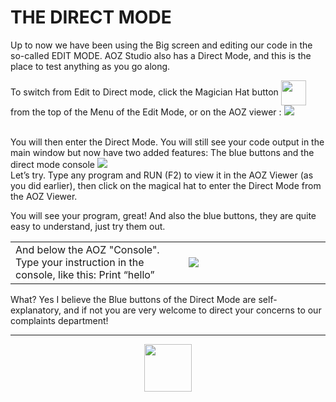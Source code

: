 # THE DIRECT MODE
Up to now we have been using the Big screen and editing our code in the so-called EDIT MODE. AOZ Studio also has a Direct Mode, and this is the place to test anything as you go along.

To switch from Edit to Direct mode, click the Magician Hat button <img src="https://doc.aoz.studio/assets/images/en/image044.png" width="40px" valign="middle" /> from the top of the Menu of the Edit Mode, or on the AOZ viewer :
<img src="https://doc.aoz.studio/assets/images/en/image070.png"/>

<BR>
You will then enter the Direct Mode.
You will still see your code output in the main window but now have two added features:
 The blue buttons and the direct mode console

<img src="https://doc.aoz.studio/assets/images/en/image071.png"/>

<BR>
Let’s try. Type any program and RUN (F2) to view it in the AOZ Viewer (as you did earlier), then click on the magical hat to enter the Direct Mode from the AOZ Viewer.

You will see your program, great! And also the blue buttons, they are quite easy to understand, just try them out.

<table>
    <tr>
        <td width="55%">
        And below the AOZ "Console".
        Type your instruction in the console, like this:
        Print “hello”
        </td>
        <td width="">
			<img src="https://doc.aoz.studio/assets/images/en/image072.png"/>        
        </td>
    </tr>
</table>

What? Yes I believe the Blue buttons of the Direct Mode are self-explanatory, and if not you are very welcome to direct your concerns to our complaints department!

---
<p align="center"><img valign="middle" width="76px" src="https://doc.aoz.studio/assets/images/en/image001.png" />
</p>
<!--stackedit_data:
eyJoaXN0b3J5IjpbMTc1ODkzMzc3MSwtMTIyNDI4NjY5MSw0OD
YzNjc2MjUsLTE5Njc2MDcwMzMsMTYzMjU3OTc1Niw3MzA5OTgx
MTZdfQ==
-->
